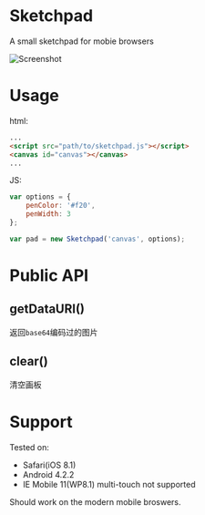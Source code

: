 Sketchpad
=========

A small sketchpad for mobie browsers

![Screenshot](http://s3.imgs.cc/img/ETzl5Yq.png)

Usage
=====

html:

```html
...
<script src="path/to/sketchpad.js"></script>
<canvas id="canvas"></canvas>
...
```

JS:

```javascript
var options = {
    penColor: '#f20',
    penWidth: 3
};

var pad = new Sketchpad('canvas', options);
```

Public API
==========

getDataURI()
-----------

返回`base64`编码过的图片

clear()
-------

清空画板

Support
=======

Tested on:

- Safari(iOS 8.1)
- Android 4.2.2
- IE Mobile 11(WP8.1) multi-touch not supported

Should work on the modern mobile broswers.